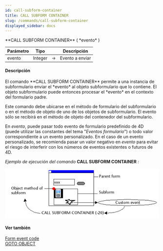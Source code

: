 ```yaml
---
id: call-subform-container
title: CALL SUBFORM CONTAINER
slug: /commands/call-subform-container
displayed_sidebar: docs
---
```


<!--REF #_command_.CALL SUBFORM CONTAINER.Syntax-->**CALL SUBFORM CONTAINER** ( *evento* )<!-- END REF-->
<!--REF #_command_.CALL SUBFORM CONTAINER.Params-->
| Parámetro | Tipo |  | Descripción |
| --- | --- | --- | --- |
| evento | Integer | &rarr; | Evento a enviar |

<!-- END REF-->

#### Descripción 

<!--REF #_command_.CALL SUBFORM CONTAINER.Summary-->El comando **CALL SUBFORM CONTAINER** permite a una instancia de subformulario enviar el *evento* al objeto subformulario que lo contiene.<!-- END REF--> El objeto subformulario puede entonces procesar el *evento* en el contexto del formulario padre. 

Este comando debe ubicarse en el método de formulario del subformulario o en el método de objeto de uno de los objetos de subformulario. El evento sólo se recibirá en el método de objeto del contenedor del subformulario. 

En *evento*, puede pasar todo evento de formulario predefinido de 4D (puede utilizar las constantes del tema "*Eventos formulario*") o todo valor correspondiente a un evento personalizado. En el caso de un evento personalizado, se recomienda pasar un valor negativo en *evento* para evitar el riesgo de interferir con los números de eventos existentes o futuros de 4D.

*Ejemplo de ejecución del comando* **CALL SUBFORM CONTAINER** *:*

![](../assets/en/commands/pict166755.en.png)

#### Ver también 

[Form event code](form-event-code.md)  
[GOTO OBJECT](goto-object.md)  